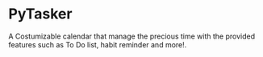 # PyTasker
A Costumizable calendar that manage the precious time with the provided features such as To Do list, habit reminder and more!.
